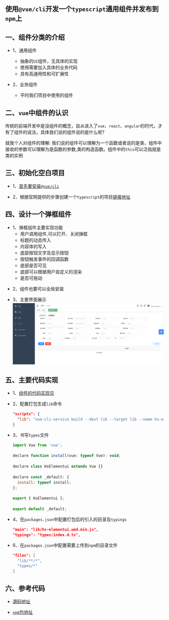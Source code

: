 ## 使用`@vue/cli`开发一个`typescript`通用组件并发布到`npm`上

## 一、组件分类的介绍

- 1、通用组件

  - 抽象的`UI`组件，无具体的实现
  - 使用需要加入具体的业务代码
  - 具有高通用性和可扩展性

- 2、业务组件

  - 平时我们项目中使用的组件

## 二、`vue`中组件的认识

传统的前端开发中是没组件的概念，自从进入了`vue`、`react`、`angular`的时代，才有了组件的说法，具体我们说的组件说的是什么呢?

就我个人对组件的理解:
我们说的组件可以理解为一个函数或者说的是类，组件中接收的参数可以理解为是函数的参数,类的构造函数。组件中的`this`可以泛指就是类的实例

## 三、初始化空白项目

- 1、[首先要安装`@vue/cli`](https://cli.vuejs.org/zh/guide/installation.html)

* 2、根据官网提供的步骤创建一个`typescript`的项目[链接地址](https://cli.vuejs.org/zh/guide/creating-a-project.html#vue-create)

## 四、设计一个**弹框**组件

- 1、弹框组件主要实现功能
  - 用户调用组件,可以打开、关闭弹框
  * 标题的动态传入
  * 内容体的写入
  * 底部按钮文字及显示按钮
  * 按钮触发事件的回调函数
  * 底部是否可见
  * 底部可以根据用户自定义的渲染
  * 是否可拖动

* 2、组件也要可以全局安装

* 3、主要界面展示
  ![](./hsElementDemo.png)

## 五、主要代码实现

- 1、[组件的代码实现见](https://github.com/zhengfeiwen/hs-elementui-master/)
- 2、配置打包生成`lib`命令

  ```json
  "scripts": {
    "lib": "vue-cli-service build --dest lib --target lib --name hs-elementui ./src/packages/index.ts"
  }
  ```

* 3、书写`types`文件

  ```js
  import Vue from 'vue';

  declare function install(vue: typeof Vue): void;

  declare class HsElementui extends Vue {}

  declare const _default: {
    install: typeof install;
  };

  export { HsElementui };

  export default _default;
  ```

* 4、在`packages.json`中配置打包后的引入的目录及`typings`

  ```json
  "main": "lib/hs-elementui.umd.min.js",
  "typings": "types/index.d.ts",
  ```

* 6、在`packages.json`中配置需要上传到`npm`的目录文件

  ```json
  "files": [
    "lib/**/*",
    "types/*"
  ]
  ```

## 六、参考代码

- [源码地址](https://github.com/zhengfeiwen/hs-elementui-master)

* [`npm`包地址](http://192.168.0.123:4873/-/web/detail/hs-elementui)

